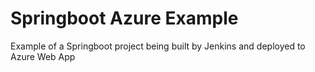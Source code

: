 Springboot Azure Example
========================
Example of a Springboot project being built by Jenkins and deployed to Azure Web App